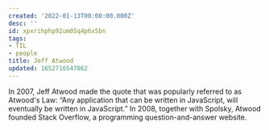 ```yaml
---
created: '2022-01-13T00:00:00.000Z'
desc: ''
id: xpxrihphp92um05q4p6x5bn
tags:
- TIL
- people
title: Jeff Atwood
updated: 1652716547862
---
```

   
In 2007, Jeff Atwood made the quote that was popularly referred to as Atwood's Law: “Any application that can be written in JavaScript, will eventually be written in JavaScript.” In 2008, together with Spolsky, Atwood founded Stack Overflow, a programming question-and-answer website.